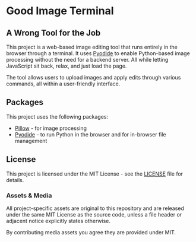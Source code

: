 <!-- README.md -->
<!-- The home page for the app's documentation -->

<!--
Your presentation should cover the following:
- [X] Describe what your project does? What features does the project have?
- [X] How do you install and run the project? Are there multiple ways to install and run the project?
- [X] Are there external dependencies a user should be aware of to run the project?
- [X] What are the main ways someone can interact with the project? Are there commands to be aware of?
- [X] Show it in action, how you use it, what the end result is, any really cool features
- [X] The connection to the theme ('wrong tool for the job')
- [X] Which approved library/framework was used and how it was used
- [X] Roughly what each team member contributed
-->

# Good Image Terminal

## A Wrong Tool for the Job

<!-- This project uses [Pyodide](https://pyodide.org) to run Python directly in the browser using WebAssembly (WASM).  
Almost no JavaScript is required — the frontend is written entirely in Python and HTML/CSS. -->

This project is a web-based image editing tool that runs entirely in the browser through a terminal. It uses [Pyodide](https://pyodide.org) to enable Python-based image processing without the need for a backend server. All while letting JavaScript sit back, relax, and just load the page.

The tool allows users to upload images and apply edits through various commands, all within a user-friendly interface.

## Packages

This project uses the following packages:

- [Pillow](https://python-pillow.org/) - for image processing
- [Pyodide](https://pyodide.org) - to run Python in the browser and for in-browser file management

## License

This project is licensed under the MIT License - see the [LICENSE](https://github.com/Miras3210/codejam-laudatory-larkspurs/blob/main/LICENSE) file for details.

### Assets & Media

All project-specific assets are original to this repository and are released under the same MIT License as the source code, unless a file header or adjacent notice explicitly states otherwise.

By contributing media assets you agree they are provided under MIT.
